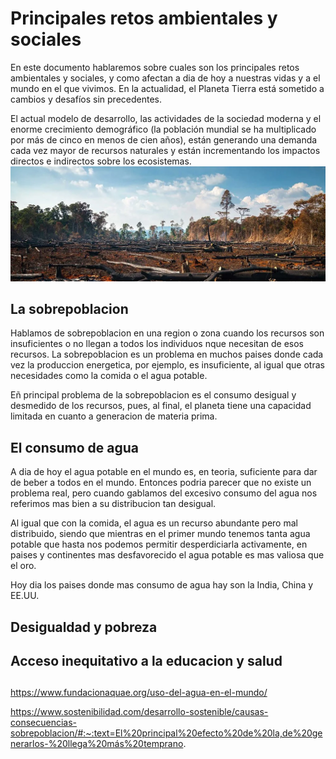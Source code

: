 # Principales retos ambientales y sociales

En este documento hablaremos sobre cuales son los principales retos ambientales y sociales, y como afectan a dia de hoy a nuestras vidas y a el mundo en el que vivimos.
En la actualidad, el Planeta Tierra está sometido a cambios y desafíos sin precedentes.



El actual modelo de desarrollo, las actividades de la sociedad moderna y el enorme crecimiento demográfico (la población mundial se ha multiplicado por más de cinco en menos de cien años), están generando una demanda cada vez mayor de recursos naturales y están incrementando los impactos directos e indirectos sobre los ecosistemas. 
![To los arboleh corato por dio](img/retos.jpg)
## La sobrepoblacion

Hablamos de sobrepoblacion en una region o zona cuando los recursos son insuficientes o no llegan a todos los individuos nque necesitan de esos recursos. La sobrepoblacion es un problema en muchos paises donde cada vez la produccion energetica, por ejemplo, es insuficiente, al igual que otras necesidades como la comida o el agua potable.

Eñ principal problema de la sobrepoblacion es el consumo desigual y desmedido de los recursos, pues, al final, el planeta tiene una capacidad limitada en cuanto a generacion de materia prima.

## El consumo de agua

A dia de hoy el agua potable en el mundo es, en teoria, suficiente para dar de beber a todos en el mundo. Entonces podria parecer que no existe un problema real, pero cuando gablamos del excesivo consumo del agua nos referimos mas bien a su distribucion tan desigual.

  Al igual que con la comida, el agua es un recurso abundante pero mal distribuido, siendo que mientras en el primer mundo tenemos tanta agua potable que hasta nos podemos permitir desperdiciarla activamente, en paises y continentes mas desfavorecido el agua potable es mas valiosa que el oro.

  Hoy dia los paises donde mas consumo de agua hay son la India, China y EE.UU.

## Desigualdad y pobreza



## Acceso inequitativo a la educacion y salud


##

https://www.fundacionaquae.org/uso-del-agua-en-el-mundo/

https://www.sostenibilidad.com/desarrollo-sostenible/causas-consecuencias-sobrepoblacion/#:~:text=El%20principal%20efecto%20de%20la,de%20generarlos-%20llega%20más%20temprano.
